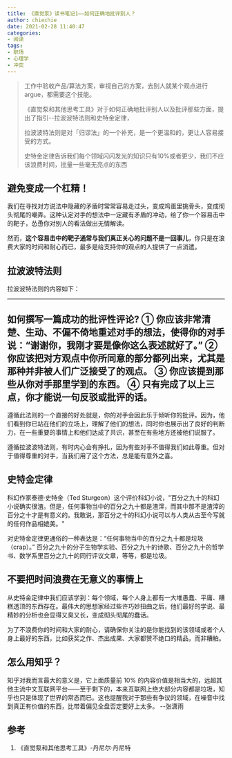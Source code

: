 ```yaml
---
title: 《直觉泵》读书笔记1——如何正确地批评别人？
author: chiechie
date: 2021-02-28 11:40:47
categories: 
- 阅读
tags: 
- 职场
- 心理学
- 冲突
---
```


> 工作中验收产品/算法方案，审视自己的方案，去别人就某个观点进行argue，都需要这个技能。 
> 
>《直觉泵和其他思考工具》对于如何正确地批评别人以及批评那些方面，提出了指引--拉波波特法则和史特金定律，
> 
> 拉波波特法则是对「归谬法」的一个补充，是一个更温和的，更让人容易接受的方式。
> 
> 史特金定律告诉我们每个领域闪闪发光的知识只有10%或者更少，我们不应该浪费时间，批量一些毫无亮点的东西

## 避免变成一个杠精！

我们在寻找对方说法中隐藏的矛盾时常常容易走过头，变成鸡蛋里挑骨头，变成彻头彻尾的嘲弄。这种认定对手的想法中一定藏有矛盾的冲动，给了你一个容易击中的靶子，怂恿你对别人的看法做出无情解读。

然而，**这个容易击中的靶子通常与我们真正关心的问题不是一回事儿**，你只是在浪费大家的时间和耐心而已，最多是给支持你的观点的人提供了一点消遣。

## 拉波波特法则

拉波波特法则的内容如下：

---
如何撰写一篇成功的批评性评论?
① 你应该非常清楚、生动、不偏不倚地重述对手的想法，使得你的对手说：“谢谢你，我刚才要是像你这么表述就好了。”
② 你应该把对方观点中你所同意的部分都列出来，尤其是那种并非被人们广泛接受了的观点。
③ 你应该提到那些从你对手那里学到的东西。
④ 只有完成了以上三点，你才能说一句反驳或批评的话。
---

遵循此法则的一个直接的好处就是，你的对手会因此乐于倾听你的批评。因为，他们看到你已站在他们的立场上，理解了他们的想法，同时你也展示出了良好的判断力，在一些重要的事情上和他们达成了共识，甚至在有些地方还被他们说服了。

遵循拉波波特法则，有时内心会有挣扎，因为有些对手不值得我们如此尊重。但对于值得尊重的对手，当我们用了这个方法，总是能有意外之喜。

## 史特金定律

科幻作家泰德·史特金（Ted Sturgeon）这个评价科幻小说，"百分之九十的科幻小说确实很渣。但是，任何事物当中的百分之九十都是渣滓，而其中那不是渣滓的百分之十才是有意义的。我敢说，那百分之十的科幻小说可以与人类从古至今写就的任何作品相媲美。"

对史特金定律更通俗的一种表达是：“任何事物当中的百分之九十都是垃圾（crap）。”
百分之九十的分子生物学实验、百分之九十的诗歌、百分之九十的哲学书、数学系里百分之九十的同行评议文章，等等，都是垃圾。


## 不要把时间浪费在无意义的事情上

从史特金定律中我们应该学到：每个领域，每个人身上都有一大堆愚蠢、平庸、糟糕透顶的东西存在。最伟大的思想家经过些许巧妙扭曲之后，他们最好的学说、最精妙的分析也会显得又臭又长，变成彻头彻尾的蠢话。

为了不浪费你的时间和大家的耐心，请确保你关注的是你能找到的该领域或者个人身上最好的东西，比如获奖之作、杰出成果、大家都赞不绝口的精品，而非糟粕。

## 怎么用知乎？

知乎对我而言最大的意义是，它上面质量前 10% 的内容价值是相当大的，远超其他主流中文互联网平台——至于剩下的，本来互联网上绝大部分内容都是垃圾，知乎也只是体现了世界的常态而已。这也提醒我对于那些有争议的领域，在噪音中找到真正有价值的东西，比带着偏见全盘否定要好上太多。 --张潇雨


## 参考
1. 《直觉泵和其他思考工具》-丹尼尔·丹尼特